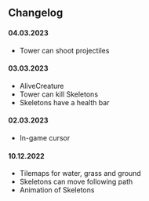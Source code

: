 ## Changelog

#### 04.03.2023
- Tower can shoot projectiles

#### 03.03.2023
- AliveCreature
- Tower can kill Skeletons
- Skeletons have a health bar 

#### 02.03.2023
- In-game cursor

#### 10.12.2022
- Tilemaps for water, grass and ground
- Skeletons can move following path
- Animation of Skeletons


